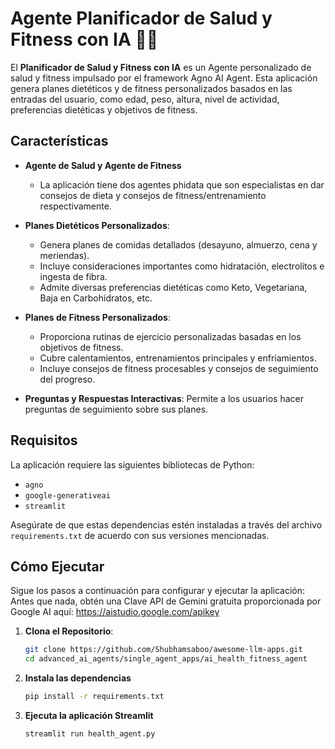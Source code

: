 # Agente Planificador de Salud y Fitness con IA 🏋️‍♂️

El **Planificador de Salud y Fitness con IA** es un Agente personalizado de salud y fitness impulsado por el framework Agno AI Agent. Esta aplicación genera planes dietéticos y de fitness personalizados basados en las entradas del usuario, como edad, peso, altura, nivel de actividad, preferencias dietéticas y objetivos de fitness.

## Características

- **Agente de Salud y Agente de Fitness**
    - La aplicación tiene dos agentes phidata que son especialistas en dar consejos de dieta y consejos de fitness/entrenamiento respectivamente.

- **Planes Dietéticos Personalizados**:
  - Genera planes de comidas detallados (desayuno, almuerzo, cena y meriendas).
  - Incluye consideraciones importantes como hidratación, electrolitos e ingesta de fibra.
  - Admite diversas preferencias dietéticas como Keto, Vegetariana, Baja en Carbohidratos, etc.

- **Planes de Fitness Personalizados**:
  - Proporciona rutinas de ejercicio personalizadas basadas en los objetivos de fitness.
  - Cubre calentamientos, entrenamientos principales y enfriamientos.
  - Incluye consejos de fitness procesables y consejos de seguimiento del progreso.

- **Preguntas y Respuestas Interactivas**: Permite a los usuarios hacer preguntas de seguimiento sobre sus planes.


## Requisitos

La aplicación requiere las siguientes bibliotecas de Python:

- `agno`
- `google-generativeai`
- `streamlit`

Asegúrate de que estas dependencias estén instaladas a través del archivo `requirements.txt` de acuerdo con sus versiones mencionadas.

## Cómo Ejecutar

Sigue los pasos a continuación para configurar y ejecutar la aplicación:
Antes que nada, obtén una Clave API de Gemini gratuita proporcionada por Google AI aquí: https://aistudio.google.com/apikey

1. **Clona el Repositorio**:
   ```bash
   git clone https://github.com/Shubhamsaboo/awesome-llm-apps.git
   cd advanced_ai_agents/single_agent_apps/ai_health_fitness_agent
   ```

2. **Instala las dependencias**
    ```bash
    pip install -r requirements.txt
    ```
3. **Ejecuta la aplicación Streamlit**
    ```bash
    streamlit run health_agent.py
    ```


